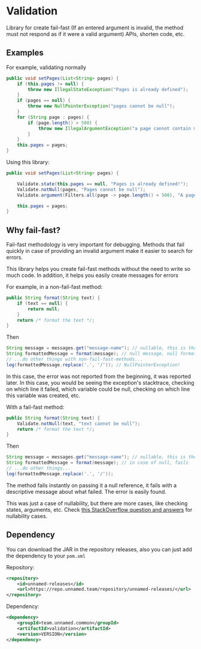 # Validation
Library for create fail-fast (If an entered argument is invalid, the method must not respond as if it were a valid argument) APIs, shorten code, etc.
## Examples
For example, validating normally
```java
public void setPages(List<String> pages) {
    if (this.pages != null) {
        throw new IllegalStateException("Pages is already defined");
    }
    if (pages == null) {
        throw new NullPointerException("pages cannot be null");
    }
    for (String page : pages) {
        if (page.length() > 500) {
            throw new IllegalArgumentException("a page cannot contain more than 500 characters");
        }
    }
    this.pages = pages;
}
```
Using this library:
```java
public void setPages(List<String> pages) {

    Validate.state(this.pages == null, "Pages is already defined!");
    Validate.notNull(pages, "Pages cannot be null");
    Validate.argument(Filters.all(page -> page.length() < 500), "A page cannot contain more than 500 characters");

    this.pages = pages;
}
```

## Why fail-fast?
Fail-fast methodology is very important for debugging.
Methods that fail quickly in case of providing an invalid argument make it easier to search for errors.

This library helps you create fail-fast methods without the need to write so much code. In addition, it helps you easily create messages for errors

For example, in a non-fail-fast method:
```java
public String format(String text) {
    if (text == null) {
        return null;
    }
    return /* format the text */;
}
```
Then
```java
String message = messages.get("message-name"); // nullable, this is the bug
String formattedMessage = format(message); // null message, null formattedMessage
// ...do other things with non-fail-fast-methods...
log(formattedMessage.replace('.', '/')); // NullPointerException!
```
In this case, the error was not reported from the beginning, it was reported later. In this case, you would be seeing the exception's stacktrace, checking on which line it failed, which variable could be null, checking on which line this variable was created, etc.


With a fail-fast method:
```java
public String format(String text) {
    Validate.notNull(text, "text cannot be null");
    return /* format the text */;
}
```
Then
```java
String message = messages.get("message-name"); // nullable, this is the bug
String formattedMessage = format(message); // in case of null, fails
// ...do other things...
log(formattedMessage.replace('.', '/'));
```
The method fails instantly on passing it a null reference, it fails with a descriptive message about what failed.
The error is easily found.

This was just a case of nullability, but there are more cases, like checking states, arguments, etc.
Check [this StackOverflow question and answers](https://stackoverflow.com/questions/271526) for nullability cases.

## Dependency
You can download the JAR in the repository releases, also you can
just add the dependency to your `pom.xml`

Repository:
```xml
<repository>
    <id>unnamed-releases</id>
    <url>https://repo.unnamed.team/repository/unnamed-releases/</url>
</repository>
```
Dependency:
```xml
<dependency>
    <groupId>team.unnamed.common</groupId>
    <artifactId>validation</artifactId>
    <version>VERSION</version>
</dependency>
```